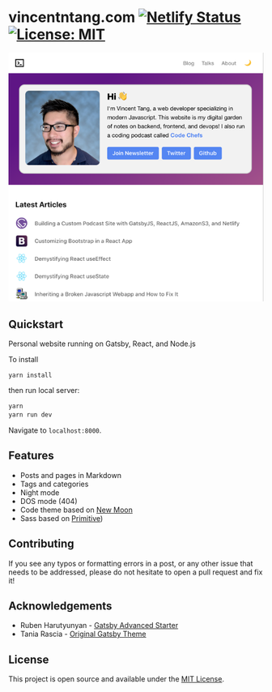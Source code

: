 # vincentntang.com [![Netlify Status](https://api.netlify.com/api/v1/badges/7fe9c1e7-26cf-4f96-a7dc-103d822fb5c3/deploy-status)](https://app.netlify.com/sites/vincentntang/deploys) [![License: MIT](https://img.shields.io/badge/License-MIT-blue.svg)](https://opensource.org/licenses/MIT)

![](2020-11-20-vincentntang-screenshot.png)

## Quickstart

Personal website running on Gatsby, React, and Node.js

To install

```
yarn install
```

then run local server:

```bash
yarn
yarn run dev
```

Navigate to `localhost:8000`.

## Features

- Posts and pages in Markdown
- Tags and categories
- Night mode
- DOS mode (404)
- Code theme based on [New Moon](https://taniarascia.github.io/new-moon)
- Sass based on [Primitive](https://taniarascia.github.io/primitive))

## Contributing

If you see any typos or formatting errors in a post, or any other issue that needs to be addressed, please do not hesitate to open a pull request and fix it!

## Acknowledgements

- Ruben Harutyunyan - [Gatsby Advanced Starter](https://github.com/vagr9k/gatsby-advanced-starter/)
- Tania Rascia - [Original Gatsby Theme](https:/github.com/taniarascia/taniarascia.com)

## License

This project is open source and available under the [MIT License](LICENSE).

